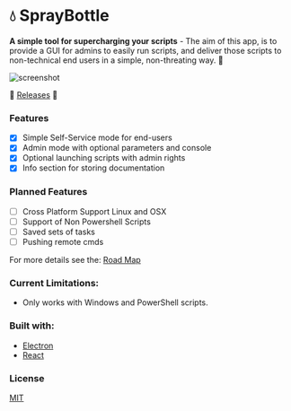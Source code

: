 # :droplet: SprayBottle 
**A simple tool for supercharging your scripts** -
The aim of this app, is to provide a GUI for admins to easily run scripts, and deliver those scripts to non-technical end users in a simple, non-threating way. :baby_chick:

![screenshot](https://github.com/jooshkins/SprayBottle/screenshot.PNG)

:floppy_disk: [Releases](https://github.com/jooshkins/SprayBottle/releases) :tada:

### Features

- [x] Simple Self-Service mode for end-users
- [x] Admin mode with optional parameters and console
- [x] Optional launching scripts with admin rights
- [x] Info section for storing documentation

### Planned Features
- [ ] Cross Platform Support Linux and OSX
- [ ] Support of Non Powershell Scripts
- [ ] Saved sets of tasks
- [ ] Pushing remote cmds

For more details see the: [Road Map](https://github.com/jooshkins/spraybottle/projects/1)

### Current Limitations:
* Only works with Windows and PowerShell scripts. 


### Built with:
* [Electron](https://github.com/electron/electron)
* [React](https://github.com/facebook/react)


### License
[MIT](https://github.com/jooshkins/SprayBottle/blob/master/LICENSE)
